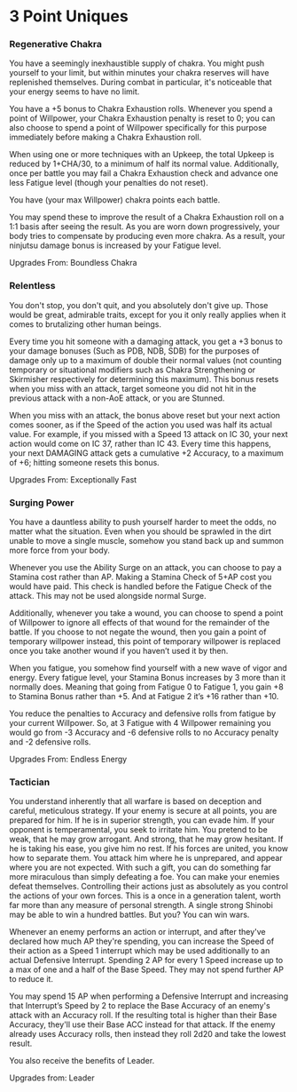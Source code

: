 # 3 Point Uniques

### **Regenerative Chakra**

You have a seemingly inexhaustible supply of chakra. You might push yourself to your limit, but within minutes your chakra reserves will have replenished themselves. During combat in particular, it's noticeable that your energy seems to have no limit.

You have a \+5 bonus to Chakra Exhaustion rolls. Whenever you spend a point of Willpower, your Chakra Exhaustion penalty is reset to 0; you can also choose to spend a point of Willpower specifically for this purpose immediately before making a Chakra Exhaustion roll.

When using one or more techniques with an Upkeep, the total Upkeep is reduced by 1+CHA/30, to a minimum of half its normal value. Additionally, once per battle you may fail a Chakra Exhaustion check and advance one less Fatigue level (though your penalties do not reset).

You have (your max Willpower) chakra points each battle.

You may spend these to improve the result of a Chakra Exhaustion roll on a 1:1 basis after seeing the result. As you are worn down progressively, your body tries to compensate by producing even more chakra. As a result, your ninjutsu damage bonus is increased by your Fatigue level.

Upgrades From: Boundless Chakra

### **Relentless**

You don't stop, you don't quit, and you absolutely don't give up. Those would be great, admirable traits, except for you it only really applies when it comes to brutalizing other human beings.

Every time you hit someone with a damaging attack, you get a \+3 bonus to your damage bonuses (Such as PDB, NDB, SDB) for the purposes of damage only up to a maximum of double their normal values (not counting temporary or situational modifiers such as Chakra Strengthening or Skirmisher respectively for determining this maximum). This bonus resets when you miss with an attack, target someone you did not hit in the previous attack with a non-AoE attack, or you are Stunned. 

When you miss with an attack, the bonus above reset but your next action comes sooner, as if the Speed of the action you used was half its actual value. For example, if you missed with a Speed 13 attack on IC 30, your next action would come on IC 37, rather than IC 43\. Every time this happens, your next DAMAGING attack gets a cumulative \+2 Accuracy, to a maximum of \+6; hitting someone resets this bonus.

Upgrades From: Exceptionally Fast

### **Surging Power**

You have a dauntless ability to push yourself harder to meet the odds, no matter what the situation. Even when you should be sprawled in the dirt unable to move a single muscle, somehow you stand back up and summon more force from your body.

Whenever you use the Ability Surge on an attack, you can choose to pay a Stamina cost rather than AP. Making a Stamina Check of 5+AP cost you would have paid. This check is handled before the Fatigue Check of the attack. This may not be used alongside normal Surge.

Additionally, whenever you take a wound, you can choose to spend a point of Willpower to ignore all effects of that wound for the remainder of the battle. If you choose to not negate the wound, then you gain a point of temporary willpower instead, this point of temporary willpower is replaced once you take another wound if you haven’t used it by then.

When you fatigue, you somehow find yourself with a new wave of vigor and energy. Every fatigue level, your Stamina Bonus increases by 3 more than it normally does. Meaning that going from Fatigue 0 to Fatigue 1, you gain \+8 to Stamina Bonus rather than \+5. And at Fatigue 2 it’s \+16 rather than \+10.

You reduce the penalties to Accuracy and defensive rolls from fatigue by your current Willpower. So, at 3 Fatigue with 4 Willpower remaining you would go from \-3 Accuracy and \-6 defensive rolls to no Accuracy penalty and \-2 defensive rolls. 

Upgrades From: Endless Energy

### **Tactician**

You understand inherently that all warfare is based on deception and careful, meticulous strategy. If your enemy is secure at all points, you are prepared for him. If he is in superior strength, you can evade him. If your opponent is temperamental, you seek to irritate him. You pretend to be weak, that he may grow arrogant. And strong, that he may grow hesitant. If he is taking his ease, you give him no rest. If his forces are united, you know how to separate them. You attack him where he is unprepared, and appear where you are not expected. With such a gift, you can do something far more miraculous than simply defeating a foe. You can make your enemies defeat themselves. Controlling their actions just as absolutely as you control the actions of your own forces. This is a once in a generation talent, worth far more than any measure of personal strength. A single strong Shinobi may be able to win a hundred battles. But you? You can win wars.

Whenever an enemy performs an action or interrupt, and after they've declared how much AP they're spending, you can increase the Speed of their action as a Speed 1 interrupt which may be used additionally to an actual Defensive Interrupt. Spending 2 AP for every 1 Speed increase up to a max of one and a half of the Base Speed. They may not spend further AP to reduce it.

You may spend 15 AP when performing a Defensive Interrupt and increasing that Interrupt’s Speed by 2  to replace the Base Accuracy of an enemy's attack with an Accuracy roll. If the resulting total is higher than their Base Accuracy, they'll use their Base ACC instead for that attack. If the enemy already uses Accuracy rolls, then instead they roll 2d20 and take the lowest result.

You also receive the benefits of Leader.

Upgrades from: Leader